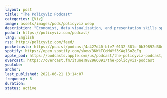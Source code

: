 ```yaml
---
layout: post
title: "The PolicyViz Podcas‪t‬"
categories: [Viz]
image: assets/images/pods/policyviz.webp
description: "Economist, data visualization, and presentation skills specialist Jon Schwabish talks about data visualization, presentation skills, open data, and technology with guests."
podurl: https://policyviz.com/podcast/
lang: English
rss: http://policyviz.com/feed/
pocketcasts: https://pca.st/podcast/4a427d40-bfe7-0132-381c-0b39892d38e0
spotify: https://open.spotify.com/show/3KWkTCoMWYf3KWqISoZqFg
apple_pod: https://podcasts.apple.com/us/podcast/the-policyviz-podcast/id982966091
overcast: https://overcast.fm/itunes982966091/the-policyviz-podcast
youtube:
anchor:
last_published: 2021-06-21 13:14:07
frequency: 8
duration:
status: active
---
```

